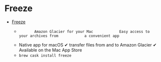 # Freeze
- [Freeze](https://www.freezeapp.net/)
  -            Amazon Glacier for your Mac            Easy access to your archives from            a convenient app          
  - Native app for macOS ✔ transfer files from and to Amazon Glacier ✔ Available on the Mac App Store
  - `brew cask install freeze`
